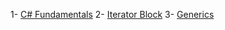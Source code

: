 1- [C# Fundamentals](https://github.com/AlexandreYembo/study-training/blob/master/csharp/csharp-fundamentals.md) 
2- [Iterator Block](https://github.com/AlexandreYembo/study-training/blob/master/csharp/iterator-block.md)
3- [Generics](https://github.com/AlexandreYembo/study-training/blob/master/csharp/generics.md)
